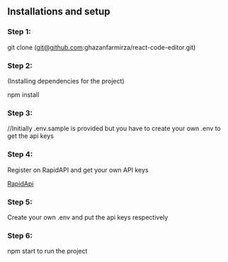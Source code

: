 ## Installations and setup

### Step 1:

git clone (git@github.com:ghazanfarmirza/react-code-editor.git)

### Step 2:

(Installing dependencies for the project)

npm install

### Step 3:

//Initially .env.sample is provided but you have to create your own .env to get the api keys

### Step 4:

Register on RapidAPI and get your own API keys

[RapidApi](https://rapidapi.com/judge0-official/api/judge0-ce/pricing)

### Step 5:

Create your own .env and put the api keys respectively

### Step 6:

npm start to run the project
